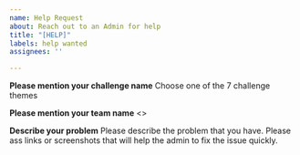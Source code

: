 ```yaml
---
name: Help Request
about: Reach out to an Admin for help
title: "[HELP]"
labels: help wanted
assignees: ''

---
```


**Please mention your challenge name**
Choose one of the 7 challenge themes

**Please mention your team name**
<<Team Name>>


**Describe your problem**
Please describe the problem that you have. Please ass links or screenshots that will help the admin to fix the issue quickly.
